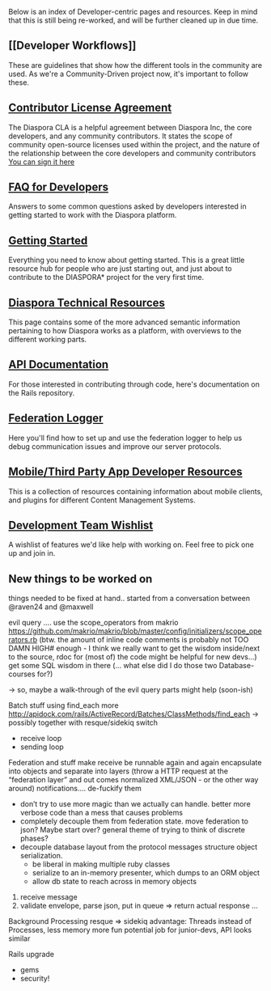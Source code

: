 Below is an index of Developer-centric pages and resources. Keep in mind that this is still being re-worked, and will be further cleaned up in due time.

## [[Developer Workflows]]
These are guidelines that show how the different tools in the community are used. As we're a Community-Driven project now, it's important to follow these.

## [Contributor License Agreement](New-CLA--12-13-10)
The Diaspora CLA is a helpful agreement between Diaspora Inc, the core developers, and any community contributors. It states the scope of community open-source licenses used within the project, and the nature of the relationship between the core developers and community contributors  [You can sign it here](https://spreadsheets.google.com/a/joindiaspora.com/spreadsheet/viewform?formkey=dFdRTnY0TGtfaklKQXZNUndsMlJ2eGc6MQ)

## [FAQ for Developers](FAQ-for-Developers)
Answers to some common questions asked by developers interested in getting started to work with the Diaspora platform.

## [Getting Started](Getting-Started-With-Contributing)
Everything you need to know about getting started. This is a great little resource hub for people who are just starting out, and just about to contribute to the DIASPORA* project for the very first time.

## [Diaspora Technical Resources](Technical-Details)
This page contains some of the more advanced semantic information pertaining to how Diaspora works as a platform, with overviews to the different working parts.

## [API Documentation](API-Documentation)
For those interested in contributing through code, here's documentation on the Rails repository.

## [Federation Logger](Federation-Logger)
Here you'll find how to set up and use the federation logger to help us debug communication issues and improve our server protocols.

## [Mobile/Third Party App Developer Resources](Mobile-and-Third-Party-Developer-Resources)
This is a collection of resources containing information about mobile clients, and plugins for different Content Management Systems.

## [Development Team Wishlist](Developer-Feature-Wishlist)
A wishlist of features we'd like help with working on. Feel free to pick one up and join in.


## New things to  be worked on

things needed to be fixed at hand.. started from a conversation between @raven24 and @maxwell

evil query
.... use the scope_operators from makrio
https://github.com/makrio/makrio/blob/master/config/initializers/scope_operators.rb
(btw. the amount of inline code comments is probably not TOO DAMN HIGH# enough - I think we really want to get the wisdom inside/next to the source, rdoc for (most of) the code might be helpful for new devs...)
get some SQL wisdom in there (... what else did I do those two Database-courses for?)

→ so, maybe a walk-through of the evil query parts might help (soon-ish)


Batch stuff
using find_each more
http://apidock.com/rails/ActiveRecord/Batches/ClassMethods/find_each
-> possibly together with resque/sidekiq switch
- receive loop
- sending loop


Federation and stuff
make receive be runnable again and again
encapsulate into objects and separate into layers
(throw a HTTP request at the “federation layer” and out comes normalized XML/JSON - or the other way around)
notifications.... de-fuckify them
- don’t try to use more magic than we actually can handle. better more verbose code than a mess that causes problems 
- completely decouple them from federation state.
move federation to json?  Maybe start over?  general theme of trying to think of discrete phases?
- decouple database layout from the protocol messages structure
object serialization.
	- be liberal in making multiple ruby classes
	- serialize to an in-memory presenter, which dumps to an ORM object
	- allow db state to reach across in memory objects

1. receive message
2. validate envelope, parse json, put in queue	 => return actual response
...


Background Processing
resque => sidekiq
advantage: Threads instead of Processes, less memory more fun
potential job for junior-devs, API looks similar


Rails upgrade
- gems
- security!